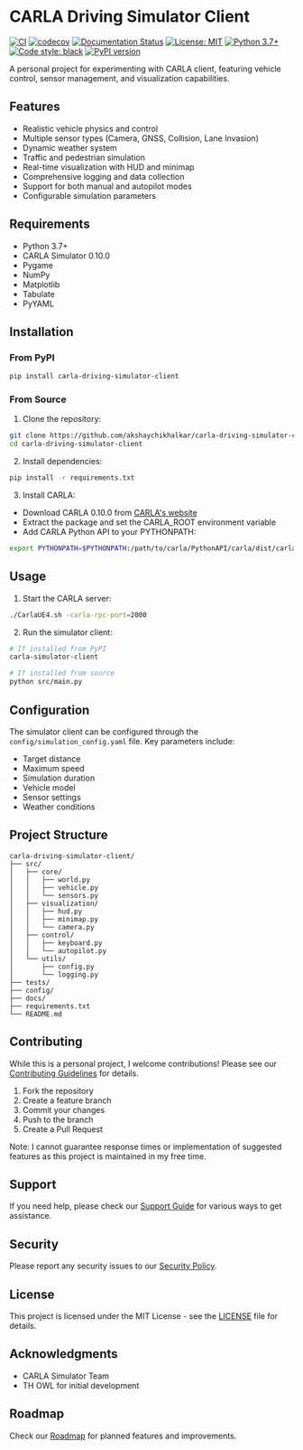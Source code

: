 # CARLA Driving Simulator Client

[![CI](https://github.com/akshaychikhalkar/carla-driving-simulator-client/actions/workflows/ci.yml/badge.svg)](https://github.com/akshaychikhalkar/carla-driving-simulator-client/actions/workflows/ci.yml)
[![codecov](https://codecov.io/gh/akshaychikhalkar/carla-driving-simulator-client/branch/main/graph/badge.svg)](https://codecov.io/gh/akshaychikhalkar/carla-driving-simulator-client)
[![Documentation Status](https://readthedocs.org/projects/carla-driving-simulator-client/badge/?version=latest)](https://carla-driving-simulator-client.readthedocs.io/en/latest/?badge=latest)
[![License: MIT](https://img.shields.io/badge/License-MIT-yellow.svg)](https://opensource.org/licenses/MIT)
[![Python 3.7+](https://img.shields.io/badge/python-3.7+-blue.svg)](https://www.python.org/downloads/)
[![Code style: black](https://img.shields.io/badge/code%20style-black-000000.svg)](https://github.com/psf/black)
[![PyPI version](https://badge.fury.io/py/carla-driving-simulator-client.svg)](https://badge.fury.io/py/carla-driving-simulator-client)

A personal project for experimenting with CARLA client, featuring vehicle control, sensor management, and visualization capabilities.

## Features

- Realistic vehicle physics and control
- Multiple sensor types (Camera, GNSS, Collision, Lane Invasion)
- Dynamic weather system
- Traffic and pedestrian simulation
- Real-time visualization with HUD and minimap
- Comprehensive logging and data collection
- Support for both manual and autopilot modes
- Configurable simulation parameters

## Requirements

- Python 3.7+
- CARLA Simulator 0.10.0
- Pygame
- NumPy
- Matplotlib
- Tabulate
- PyYAML

## Installation

### From PyPI
```bash
pip install carla-driving-simulator-client
```

### From Source
1. Clone the repository:
```bash
git clone https://github.com/akshaychikhalkar/carla-driving-simulator-client.git
cd carla-driving-simulator-client
```

2. Install dependencies:
```bash
pip install -r requirements.txt
```

3. Install CARLA:
- Download CARLA 0.10.0 from [CARLA's website](https://carla.org/)
- Extract the package and set the CARLA_ROOT environment variable
- Add CARLA Python API to your PYTHONPATH:
```bash
export PYTHONPATH=$PYTHONPATH:/path/to/carla/PythonAPI/carla/dist/carla-0.10.0-py3.7-linux-x86_64.egg
```

## Usage

1. Start the CARLA server:
```bash
./CarlaUE4.sh -carla-rpc-port=2000
```

2. Run the simulator client:
```bash
# If installed from PyPI
carla-simulator-client

# If installed from source
python src/main.py
```

## Configuration

The simulator client can be configured through the `config/simulation_config.yaml` file. Key parameters include:

- Target distance
- Maximum speed
- Simulation duration
- Vehicle model
- Sensor settings
- Weather conditions

## Project Structure

```
carla-driving-simulator-client/
├── src/
│   ├── core/
│   │   ├── world.py
│   │   ├── vehicle.py
│   │   └── sensors.py
│   ├── visualization/
│   │   ├── hud.py
│   │   ├── minimap.py
│   │   └── camera.py
│   ├── control/
│   │   ├── keyboard.py
│   │   └── autopilot.py
│   └── utils/
│       ├── config.py
│       └── logging.py
├── tests/
├── config/
├── docs/
├── requirements.txt
└── README.md
```

## Contributing

While this is a personal project, I welcome contributions! Please see our [Contributing Guidelines](CONTRIBUTING.md) for details.

1. Fork the repository
2. Create a feature branch
3. Commit your changes
4. Push to the branch
5. Create a Pull Request

Note: I cannot guarantee response times or implementation of suggested features as this project is maintained in my free time.

## Support

If you need help, please check our [Support Guide](SUPPORT.md) for various ways to get assistance.

## Security

Please report any security issues to our [Security Policy](SECURITY.md).

## License

This project is licensed under the MIT License - see the [LICENSE](LICENSE) file for details.

## Acknowledgments

- CARLA Simulator Team
- TH OWL for initial development

## Roadmap

Check our [Roadmap](ROADMAP.md) for planned features and improvements. 